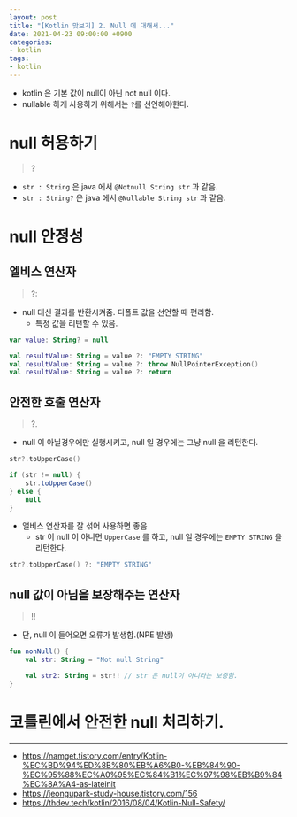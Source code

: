 ```yaml
---
layout: post
title: "[Kotlin 맛보기] 2. Null 에 대해서..."
date: 2021-04-23 09:00:00 +0900
categories:
- kotlin 
tags:
- kotlin
---
```


- kotlin 은 기본 값이 null이 아닌 not null 이다.
- nullable 하게 사용하기 위해서는 `?`를 선언해야한다.

# null 허용하기
> ?

- `str : String` 은 java 에서 `@Notnull String str` 과 같음.
- `str : String?` 은 java 에서 `@Nullable String str` 과 같음.

# null 안정성
## 엘비스 연산자
> ?:

- null 대신 결과를 반환시켜줌. 디폴트 값을 선언할 때 편리함.
  - 특정 값을 리턴할 수 있음.

```kotlin
var value: String? = null

val resultValue: String = value ?: "EMPTY STRING"
val resultValue: String = value ?: throw NullPointerException()
val resultValue: String = value ?: return
```

## 안전한 호출 연산자
> ?.

- null 이 아닐경우에만 실행시키고, null 일 경우에는 그냥 null 을 리턴한다.

```kotlin
str?.toUpperCase()
```

```java
if (str != null) { 
    str.toUpperCase() 
} else { 
    null 
}

```

- 앨비스 연산자를 잘 섞어 사용하면 좋음
  - str 이 null 이 아니면 `UpperCase` 를 하고, null 일 경우에는 `EMPTY STRING` 을 리턴한다.
```kotlin
str?.toUpperCase() ?: "EMPTY STRING"
```

## null 값이 아님을 보장해주는 연산자
> !!

- 단, null 이 들어오면 오류가 발생함.(NPE 발생)

```kotlin
fun nonNull() {
    val str: String = "Not null String"

    val str2: String = str!! // str 은 null이 아니라는 보증함.
}
```

# 코틀린에서 안전한 null 처리하기.


---
- https://namget.tistory.com/entry/Kotlin-%EC%BD%94%ED%8B%80%EB%A6%B0-%EB%84%90-%EC%95%88%EC%A0%95%EC%84%B1%EC%97%98%EB%B9%84%EC%8A%A4-as-lateinit
- https://jeongupark-study-house.tistory.com/156
- https://thdev.tech/kotlin/2016/08/04/Kotlin-Null-Safety/
